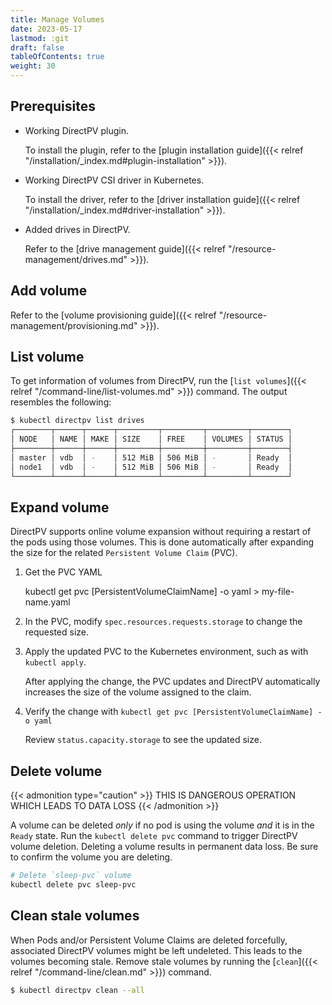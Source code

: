 ```yaml
---
title: Manage Volumes
date: 2023-05-17
lastmod: :git
draft: false
tableOfContents: true
weight: 30
---
```


## Prerequisites

* Working DirectPV plugin. 
 
  To install the plugin, refer to the [plugin installation guide]({{< relref "/installation/_index.md#plugin-installation" >}}).
* Working DirectPV CSI driver in Kubernetes. 
 
  To install the driver, refer to the [driver installation guide]({{< relref "/installation/_index.md#driver-installation" >}}).
* Added drives in DirectPV. 
 
  Refer to the [drive management guide]({{< relref "/resource-management/drives.md" >}}).

## Add volume

Refer to the [volume provisioning guide]({{< relref "/resource-management/provisioning.md" >}}).

## List volume

To get information of volumes from DirectPV, run the [`list volumes`]({{< relref "/command-line/list-volumes.md" >}}) command.
The output resembles the following:

```sh
$ kubectl directpv list drives
┌────────┬──────┬──────┬─────────┬─────────┬─────────┬────────┐
│ NODE   │ NAME │ MAKE │ SIZE    │ FREE    │ VOLUMES │ STATUS │
├────────┼──────┼──────┼─────────┼─────────┼─────────┼────────┤
│ master │ vdb  │ -    │ 512 MiB │ 506 MiB │ -       │ Ready  │
│ node1  │ vdb  │ -    │ 512 MiB │ 506 MiB │ -       │ Ready  │
└────────┴──────┴──────┴─────────┴─────────┴─────────┴────────┘
```

## Expand volume

DirectPV supports online volume expansion without requiring a restart of the pods using those volumes. 
This is done automatically after expanding the size for the related `Persistent Volume Claim` (PVC).

1. Get the PVC YAML
   
   kubectl get pvc [PersistentVolumeClaimName] -o yaml > my-file-name.yaml
2. In the PVC, modify `spec.resources.requests.storage` to change the requested size.
3. Apply the updated PVC to the Kubernetes environment, such as with `kubectl apply`.

   After applying the change, the PVC updates and DirectPV automatically increases the size of the volume assigned to the claim.
4. Verify the change with `kubectl get pvc [PersistentVolumeClaimName] -o yaml`

   Review `status.capacity.storage` to see the updated size.

## Delete volume

{{< admonition type="caution" >}}
THIS IS DANGEROUS OPERATION WHICH LEADS TO DATA LOSS
{{< /admonition >}}

A volume can be deleted _only_ if no pod is using the volume _and_ it is in the `Ready` state. 
Run the `kubectl delete pvc` command to trigger DirectPV volume deletion. 
Deleting a volume results in permanent data loss.
Be sure to confirm the volume you are deleting.

```sh
# Delete `sleep-pvc` volume
kubectl delete pvc sleep-pvc
```

## Clean stale volumes
When Pods and/or Persistent Volume Claims are deleted forcefully, associated DirectPV volumes might be left undeleted.
This leads to the volumes becoming stale. 
Remove stale volumes by running the [`clean`]({{< relref "/command-line/clean.md" >}}) command. 

```sh
$ kubectl directpv clean --all
```
